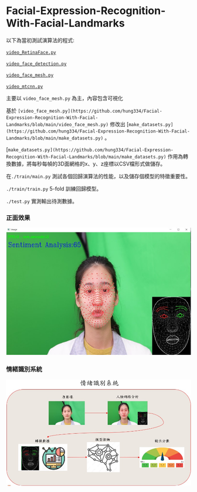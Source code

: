 # Facial-Expression-Recognition-With-Facial-Landmarks

以下為當初測試演算法的程式:

[`video_RetinaFace.py`](https://github.com/hung334/Facial-Expression-Recognition-With-Facial-Landmarks/blob/main/video_RetinaFace.py)

[`video_face_detection.py`](https://github.com/hung334/Facial-Expression-Recognition-With-Facial-Landmarks/blob/main/video_face_detection.py)

[`video_face_mesh.py`](https://github.com/hung334/Facial-Expression-Recognition-With-Facial-Landmarks/blob/main/video_face_mesh.py)

[`video_mtcnn.py`](https://github.com/hung334/Facial-Expression-Recognition-With-Facial-Landmarks/blob/main/video_mtcnn.py)

主要以 `video_face_mesh.py` 為主，內容包含可視化

基於 `[video_face_mesh.py](https://github.com/hung334/Facial-Expression-Recognition-With-Facial-Landmarks/blob/main/video_face_mesh.py)` 修改出 [`make_datasets.py](https://github.com/hung334/Facial-Expression-Recognition-With-Facial-Landmarks/blob/main/make_datasets.py)` 。

[`make_datasets.py](https://github.com/hung334/Facial-Expression-Recognition-With-Facial-Landmarks/blob/main/make_datasets.py)` 作用為轉換數據，將每秒每幀的3D面網格的x、y、z座標以CSV檔形式做儲存。

在`./train/main.py` 測試各個回歸演算法的性能，以及儲存個模型的特徵重要性。

`./train/train.py` 5-fold 訓練回歸模型。

`./test.py`  實測輸出待測數據。

### 正面效果
![image](https://github.com/hung334/Facial-Expression-Recognition-With-Facial-Landmarks/blob/main/%E6%AD%A3%E9%9D%A2%E6%95%88%E6%9E%9C.jpg)

### 情緒識別系統
![image](https://github.com/hung334/Facial-Expression-Recognition-With-Facial-Landmarks/blob/main/%E6%83%85%E7%B7%92%E8%AD%98%E5%88%A5%E7%B3%BB%E7%B5%B1.jpg)
